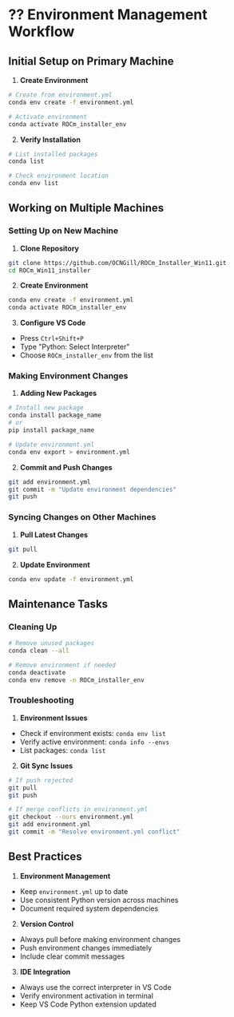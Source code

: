 # ?? Environment Management Workflow

## Initial Setup on Primary Machine

1. **Create Environment**
```bash
# Create from environment.yml
conda env create -f environment.yml

# Activate environment
conda activate ROCm_installer_env
```

2. **Verify Installation**
```bash
# List installed packages
conda list

# Check environment location
conda env list
```

## Working on Multiple Machines

### Setting Up on New Machine
1. **Clone Repository**
```bash
git clone https://github.com/OCNGill/ROCm_Installer_Win11.git
cd ROCm_Win11_installer
```

2. **Create Environment**
```bash
conda env create -f environment.yml
conda activate ROCm_installer_env
```

3. **Configure VS Code**
- Press `Ctrl+Shift+P`
- Type "Python: Select Interpreter"
- Choose `ROCm_installer_env` from the list

### Making Environment Changes

1. **Adding New Packages**
```bash
# Install new package
conda install package_name
# or
pip install package_name

# Update environment.yml
conda env export > environment.yml
```

2. **Commit and Push Changes**
```bash
git add environment.yml
git commit -m "Update environment dependencies"
git push
```

### Syncing Changes on Other Machines

1. **Pull Latest Changes**
```bash
git pull
```

2. **Update Environment**
```bash
conda env update -f environment.yml
```

## Maintenance Tasks

### Cleaning Up
```bash
# Remove unused packages
conda clean --all

# Remove environment if needed
conda deactivate
conda env remove -n ROCm_installer_env
```

### Troubleshooting

1. **Environment Issues**
- Check if environment exists: `conda env list`
- Verify active environment: `conda info --envs`
- List packages: `conda list`

2. **Git Sync Issues**
```bash
# If push rejected
git pull
git push

# If merge conflicts in environment.yml
git checkout --ours environment.yml
git add environment.yml
git commit -m "Resolve environment.yml conflict"
```

## Best Practices

1. **Environment Management**
- Keep `environment.yml` up to date
- Use consistent Python version across machines
- Document required system dependencies

2. **Version Control**
- Always pull before making environment changes
- Push environment changes immediately
- Include clear commit messages

3. **IDE Integration**
- Always use the correct interpreter in VS Code
- Verify environment activation in terminal
- Keep VS Code Python extension updated